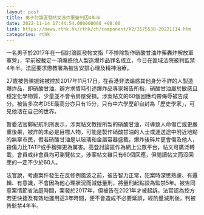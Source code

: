 ```yaml
---
layout: post
title: 男子討論區發帖文涉炸軍營判囚4年半
date: 2022-11-14 17:44:54.000000000 +08:00
link: https://news.rthk.hk/rthk/ch/component/k2/1675538-20221114.htm
categories: rthk
---
```


一名男子於2017年在一個討論區發帖文指「不排除製作硝酸甘油炸藥轟炸解放軍軍營」，早前被裁定一項煽惑他人製造爆炸品罪名成立，今日在區域法院被判監禁4年半。法庭要求懲教署為被告安排心理及精神治療。

27歲被告陳振銘被控於2017年11月17日，在香港非法煽惑其他身分不詳的人製造爆炸品，即硝酸甘油。辯方求情時引述爆炸品專家報告所指，硝酸甘油屬於敏感且穩定化學物質，少量並不會令房屋受損。涉案帖文的60個回應均帶侮辱被告成分。被告多次考DSE最高分亦只有15分，只有中六學歷卻自封為「歷史學家」，可見他活在自己的世界。

暫委法官鄭紀航判刑表示，涉案帖文教授所製的硝酸甘油，可導致人命傷亡或更嚴重後果，被炸的未必是目標人物，可能是製作硝酸甘油的人士或運送途中附近地點的無辜市民，假若硝酸甘油是以玻璃和金屬容器盛載，爆炸後碎片更會傷及他人，殺傷力比TATP或手榴彈更為厲害。高登討論區作為網上公眾平台，帖文可廣泛轉載，會員或非會員均可瀏覽帖文，涉案帖文雖只有60個回應，但閱讀帖文而沒回應的一定不少於60人。

法官說，考慮案件發生在反修例風波之前，被告智力正常，犯案時深思熟慮、有邏輯、有意識，不會因為他心理狀況而減低量刑，將量刑起點設為監禁5年。被告同意案情節省法庭時間，案發於2017年，但被告在2021年才被起訴，法官認為控方若更快捷及有效地運用這3年時間，便不會造成不必要延誤，經酌量減刑後，判被告監禁4年半。
